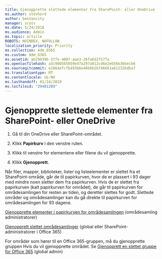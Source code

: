 ```yaml
---
title: Gjenopprette slettede elementer fra SharePoint- eller OneDrive
ms.author: stevhord
author: bentoncity
manager: scotv
ms.date: 5/24/2018
ms.audience: Admin
ms.topic: article
ROBOTS: NOINDEX, NOFOLLOW
localization_priority: Priority
ms.collection: Adm_O365
ms.custom: Adm_O365
ms.assetid: ab29939b-37fe-4007-aae3-26fa6d2f57fa
ms.openlocfilehash: a3c980565059e47a297a812cd6e2e656b36becb6
ms.sourcegitcommit: e2864efcfb493b6e46b662b746661a61232bdba7
ms.translationtype: MT
ms.contentlocale: nb-NO
ms.lasthandoff: 01/24/2019
ms.locfileid: "29481289"
---
```

# <a name="restore-deleted-items-from-sharepoint-or-onedrive"></a>Gjenopprette slettede elementer fra SharePoint- eller OneDrive

1. Gå til din OneDrive eller SharePoint-området.
    
2. Klikk **Papirkurv** i den venstre ruten. 
    
3. Klikk til venstre for elementene eller filene du vil gjenopprette.
    
4. Klikk **Gjenopprett**. 
    
Når filer, mapper, biblioteker, lister og listeelementer er slettet fra et SharePoint-område, går de til papirkurven, hvor de er plassert i 93 dager med mindre noen sletter dem fra papirkurven. Hvis de er slettet fra papirkurven (kalt papirkurven for området), de går til papirkurven for områdesamlingen for resten av tiden, og deretter slettes for godt. Slettede områder og områdesamlinger kan du gå direkte til papirkurven for områdesamlingen for 93 dagene.
  
[Gjenopprette elementer i papirkurven for områdesamlingen](https://go.microsoft.com/fwlink/?linkid=867800) (områdesamling administratorer) 
  
[Gjenopprett slettet områdesamlinger](https://go.microsoft.com/fwlink/?linkid=867660) (global eller SharePoint-administratorer i Office 365) 
  
For områder som hører til en Office 365-gruppen, må du gjenopprette gruppen Hvis du vil gjenopprette området. Se [Gjenopprett en slettet gruppe for Office 365](https://go.microsoft.com/fwlink/?linkid=867802) (global admin) 
  


